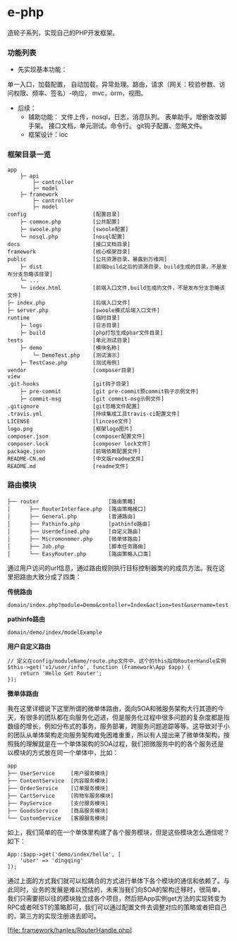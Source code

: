 # e-php
造轮子系列，实现自己的PHP开发框架。

### 功能列表
- 先实现基本功能：

单一入口，加载配置，
自动加载，异常处理。路由，请求（网关：校验参数、访问权限、频率、签名）-响应，
mvc，orm，视图。

- 后续：
    - 辅助功能：
文件上传，nosql，日志，消息队列。
表单助手。增删查改脚手架。
接口文档，单元测试。命令行。
git钩子配置、忽略文件。
    - 框架设计：ioc

###  框架目录一览
```
app
    ├─ api
        ├─ controller
        ├─ model
    ├─ framework
        ├─ controller
        ├─ model
config                     [配置目录]
    ├─ common.php          [公共配置]
    ├─ swoole.php          [swoole配置]
    └─ nosql.php           [nosql配置]
docs                       [接口文档目录]
framework                  [核心框架目录]
public                     [公共资源目录，暴露到万维网]
    ├─ dist                [前端build之后的资源目录，build生成的目录，不是发布分支忽略该目录]
    └─ ...
    └─ index.html          [前端入口文件,build生成的文件，不是发布分支忽略该文件]
├─ index.php               [后端入口文件]
├─ server.php              [swoole模式后端入口文件]
runtime                    [临时目录]
    ├─ logs                [日志目录]
    ├─ build               [php打包生成phar文件目录]
tests                      [单元测试目录]
    ├─ demo                [模块名称]
        └─ DemoTest.php    [测试演示]
    ├─ TestCase.php        [测试用例]
vendor                     [composer目录]
view
.git-hooks                 [git钩子目录]
    ├─ pre-commit          [git pre-commit预commit钩子示例文件]
    ├─ commit-msg          [git commit-msg示例文件]
.gitignore                 [git忽略文件配置]
.travis.yml                [持续集成工具travis-ci配置文件]
LICENSE                    [lincese文件]
logo.png                   [框架logo图片]
composer.json              [composer配置文件]
composer.lock              [composer lock文件]
package.json               [前端依赖配置文件]
README-CN.md               [中文版readme文件]
README.md                  [readme文件]
 ```
 
###  路由模块
 
 ```
 ├── router                      [路由策略]
 │      ├── RouterInterface.php  [路由策略接口]
 │      ├── General.php          [普通路由]
 │      ├── Pathinfo.php         [pathinfo路由]
 │      ├── Userdefined.php      [自定义路由]
 │      ├── Micromonomer.php     [微单体路由]
 │      ├── Job.php              [脚本任务路由]
 │      └── EasyRouter.php       [路由策略入口类]
 ```
 
 通过用户访问的url信息，通过路由规则执行目标控制器类的的成员方法。我在这里把路由大致分成了四类：
 
 **传统路由**
 
 ```
 domain/index.php?module=Demo&contoller=Index&action=test&username=test
 ```
 
 **pathinfo路由**
 
 ```
 domain/demo/index/modelExample
 ```
 
 **用户自定义路由**
 
 ```
 // 定义在config/moduleName/route.php文件中，这个的this指向RouterHandle实例
 $this->get('v1/user/info', function (Framework\App $app) {
     return 'Hello Get Router';
 });
 ```
 
 **微单体路由**
 
 我在这里详细说下这里所谓的微单体路由，面向SOA和微服务架构大行其道的今天，有很多的团队都在向服务化迈进，但是服务化过程中很多问题的复杂度都是指数级的增长，例如分布式的事务，服务部署，跨服务问题追踪等等。这导致对于小的团队从单体架构走向服务架构难免困难重重，所以有人提出来了微单体架构，按照我的理解就是在一个单体架构的SOA过程，我们把微服务中的的各个服务还是以模块的方式放在同一个单体中，比如：
 
 ```
 app
 ├── UserService     [用户服务模块]
 ├── ContentService  [内容服务模块]
 ├── OrderService    [订单服务模块]
 ├── CartService     [购物车服务模块]
 ├── PayService      [支付服务模块]
 ├── GoodsService    [商品服务模块]
 └── CustomService   [客服服务模块]
 ```
 
 如上，我们简单的在一个单体里构建了各个服务模块，但是这些模块怎么通信呢？如下：
 
 ```
 App::$app->get('demo/index/hello', [
     'user' => 'dingqing'
 ]);
 ```
 
 通过上面的方式我们就可以松耦合的方式进行单体下各个模块的通信和依赖了。与此同时，业务的发展是难以预估的，未来当我们向SOA的架构迁移时，很简单，我们只需要把以往的模块独立成各个项目，然后把App实例get方法的实现转变为RPC或者REST的策略即可，我们可以通过配置文件去调整对应的策略或者把自己的，第三方的实现注册进去即可。
 
 [[file: framework/hanles/RouterHandle.php](https://github.com/dingqing/e-php/blob/master/framework/handles/RouterHandle.php)]